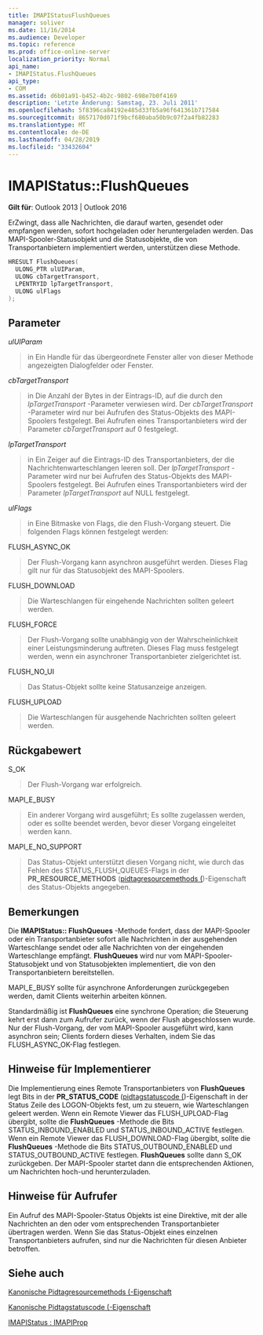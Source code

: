 ```yaml
---
title: IMAPIStatusFlushQueues
manager: soliver
ms.date: 11/16/2014
ms.audience: Developer
ms.topic: reference
ms.prod: office-online-server
localization_priority: Normal
api_name:
- IMAPIStatus.FlushQueues
api_type:
- COM
ms.assetid: d6b01a91-b452-4b2c-9802-698e7b0f4169
description: 'Letzte Änderung: Samstag, 23. Juli 2011'
ms.openlocfilehash: 5f8396ca84192e485d33fb5a96f641361b717584
ms.sourcegitcommit: 8657170d071f9bcf680aba50b9c07f2a4fb82283
ms.translationtype: MT
ms.contentlocale: de-DE
ms.lasthandoff: 04/28/2019
ms.locfileid: "33432604"
---
```

# <a name="imapistatusflushqueues"></a>IMAPIStatus::FlushQueues

  
  
**Gilt für**: Outlook 2013 | Outlook 2016 
  
ErZwingt, dass alle Nachrichten, die darauf warten, gesendet oder empfangen werden, sofort hochgeladen oder heruntergeladen werden. Das MAPI-Spooler-Statusobjekt und die Statusobjekte, die von Transportanbietern implementiert werden, unterstützen diese Methode.
  
```cpp
HRESULT FlushQueues(
  ULONG_PTR ulUIParam,
  ULONG cbTargetTransport,
  LPENTRYID lpTargetTransport,
  ULONG ulFlags
);
```

## <a name="parameters"></a>Parameter

 _ulUIParam_
  
> in Ein Handle für das übergeordnete Fenster aller von dieser Methode angezeigten Dialogfelder oder Fenster.
    
 _cbTargetTransport_
  
> in Die Anzahl der Bytes in der Eintrags-ID, auf die durch den _lpTargetTransport_ -Parameter verwiesen wird. Der _cbTargetTransport_ -Parameter wird nur bei Aufrufen des Status-Objekts des MAPI-Spoolers festgelegt. Bei Aufrufen eines Transportanbieters wird der Parameter _cbTargetTransport_ auf 0 festgelegt. 
    
 _lpTargetTransport_
  
> in Ein Zeiger auf die Eintrags-ID des Transportanbieters, der die Nachrichtenwarteschlangen leeren soll. Der _lpTargetTransport_ -Parameter wird nur bei Aufrufen des Status-Objekts des MAPI-Spoolers festgelegt. Bei Aufrufen eines Transportanbieters wird der Parameter _lpTargetTransport_ auf NULL festgelegt. 
    
 _ulFlags_
  
> in Eine Bitmaske von Flags, die den Flush-Vorgang steuert. Die folgenden Flags können festgelegt werden:
    
FLUSH_ASYNC_OK 
  
> Der Flush-Vorgang kann asynchron ausgeführt werden. Dieses Flag gilt nur für das Statusobjekt des MAPI-Spoolers. 
    
FLUSH_DOWNLOAD 
  
> Die Warteschlangen für eingehende Nachrichten sollten geleert werden.
    
FLUSH_FORCE 
  
> Der Flush-Vorgang sollte unabhängig von der Wahrscheinlichkeit einer Leistungsminderung auftreten. Dieses Flag muss festgelegt werden, wenn ein asynchroner Transportanbieter zielgerichtet ist.
    
FLUSH_NO_UI 
  
> Das Status-Objekt sollte keine Statusanzeige anzeigen.
    
FLUSH_UPLOAD 
  
> Die Warteschlangen für ausgehende Nachrichten sollten geleert werden.
    
## <a name="return-value"></a>Rückgabewert

S_OK 
  
> Der Flush-Vorgang war erfolgreich.
    
MAPI_E_BUSY 
  
> Ein anderer Vorgang wird ausgeführt; Es sollte zugelassen werden, oder es sollte beendet werden, bevor dieser Vorgang eingeleitet werden kann.
    
MAPI_E_NO_SUPPORT 
  
> Das Status-Objekt unterstützt diesen Vorgang nicht, wie durch das Fehlen des STATUS_FLUSH_QUEUES-Flags in der **PR_RESOURCE_METHODS** ([pidtagresourcemethods (](pidtagresourcemethods-canonical-property.md))-Eigenschaft des Status-Objekts angegeben.
    
## <a name="remarks"></a>Bemerkungen

Die **IMAPIStatus:: FlushQueues** -Methode fordert, dass der MAPI-Spooler oder ein Transportanbieter sofort alle Nachrichten in der ausgehenden Warteschlange sendet oder alle Nachrichten von der eingehenden Warteschlange empfängt. **FlushQueues** wird nur vom MAPI-Spooler-Statusobjekt und von Statusobjekten implementiert, die von den Transportanbietern bereitstellen. 
  
MAPI_E_BUSY sollte für asynchrone Anforderungen zurückgegeben werden, damit Clients weiterhin arbeiten können. 
  
Standardmäßig ist **FlushQueues** eine synchrone Operation; die Steuerung kehrt erst dann zum Aufrufer zurück, wenn der Flush abgeschlossen wurde. Nur der Flush-Vorgang, der vom MAPI-Spooler ausgeführt wird, kann asynchron sein; Clients fordern dieses Verhalten, indem Sie das FLUSH_ASYNC_OK-Flag festlegen. 
  
## <a name="notes-to-implementers"></a>Hinweise für Implementierer

Die Implementierung eines Remote Transportanbieters von **FlushQueues** legt Bits in der **PR_STATUS_CODE** ([pidtagstatuscode (](pidtagstatuscode-canonical-property.md))-Eigenschaft in der Status Zeile des LOGON-Objekts fest, um zu steuern, wie Warteschlangen geleert werden. Wenn ein Remote Viewer das FLUSH_UPLOAD-Flag übergibt, sollte die **FlushQueues** -Methode die Bits STATUS_INBOUND_ENABLED und STATUS_INBOUND_ACTIVE festlegen. Wenn ein Remote Viewer das FLUSH_DOWNLOAD-Flag übergibt, sollte die **FlushQueues** -Methode die Bits STATUS_OUTBOUND_ENABLED und STATUS_OUTBOUND_ACTIVE festlegen. **FlushQueues** sollte dann S_OK zurückgeben. Der MAPI-Spooler startet dann die entsprechenden Aktionen, um Nachrichten hoch-und herunterzuladen. 
  
## <a name="notes-to-callers"></a>Hinweise für Aufrufer

Ein Aufruf des MAPI-Spooler-Status Objekts ist eine Direktive, mit der alle Nachrichten an den oder vom entsprechenden Transportanbieter übertragen werden. Wenn Sie das Status-Objekt eines einzelnen Transportanbieters aufrufen, sind nur die Nachrichten für diesen Anbieter betroffen.
  
## <a name="see-also"></a>Siehe auch



[Kanonische Pidtagresourcemethods (-Eigenschaft](pidtagresourcemethods-canonical-property.md)
  
[Kanonische Pidtagstatuscode (-Eigenschaft](pidtagstatuscode-canonical-property.md)
  
[IMAPIStatus : IMAPIProp](imapistatusimapiprop.md)

